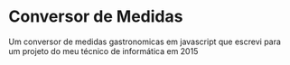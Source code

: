 # Conversor de Medidas

Um conversor de medidas gastronomicas em javascript que escrevi para um projeto do meu técnico de informática em 2015 
